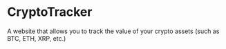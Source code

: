 # CryptoTracker
A website that allows you to track the value of your crypto assets (such as BTC, ETH, XRP, etc.)

